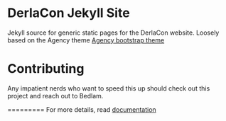 DerlaCon Jekyll Site
====================

Jekyll source for generic static pages for the DerlaCon website.
Loosely based on the Agency theme [Agency bootstrap theme ](https://startbootstrap.com/template-overviews/agency/)

# Contributing

Any impatient nerds who want to speed this up should check out this project and reach out to Bedlam.


=========
For more details, read [documentation](http://jekyllrb.com/)
